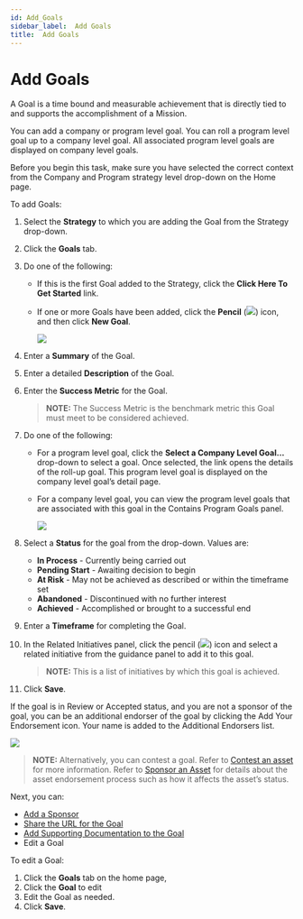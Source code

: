 ```yaml
---
id: Add_Goals
sidebar_label:  Add Goals
title:  Add Goals
---
```


# Add Goals

A Goal is a time bound and measurable achievement that is directly tied
to and supports the accomplishment of a Mission.

You can add a company or program level goal. You can roll a program
level goal up to a company level goal. All associated program level
goals are displayed on company level goals.

Before you begin this task, make sure you have selected the correct
context from the Company and Program strategy level drop-down on the
Home page.

To add Goals:

1.  Select the **Strategy** to which you are adding the Goal from the
    Strategy drop-down.

2.  Click the **Goals** tab.

3.  Do one of the following:
    
      - If this is the first Goal added to the Strategy, click the
        **Click Here To Get Started** link.
    
      - If one or more Goals have been added, click the **Pencil**
        (![](Resources/Images/edit_pencil1.png)) icon, and then click
        **New Goal**.
        
        ![](Resources/Images/NewGoal.png)

4.  Enter a **Summary** of the Goal.

5.  Enter a detailed **Description** of the Goal.

6.  Enter the **Success Metric** for the Goal.
    
    >**NOTE:** The Success Metric is the benchmark metric this Goal must
    meet to be considered achieved.

7.  Do one of the following:
    
      - For a program level goal, click the **Select a Company Level
        Goal...** drop-down to select a goal. Once selected, the link
        opens the details of the roll-up goal. This program level goal
        is displayed on the company level goal’s detail page.
    
      - For a company level goal, you can view the program level goals
        that are associated with this goal in the Contains Program Goals
        panel.
        
        ![](Resources/Images/CompanyLevelGoalwProgramGoal.png)

8.  Select a **Status** for the goal from the drop-down. Values are: 
    
      - **In Process** - Currently being carried out
      - **Pending Start** - Awaiting decision to begin
      - **At Risk** - May not be achieved as described or within the
        timeframe set
      - **Abandoned** - Discontinued with no further interest
      - **Achieved** - Accomplished or brought to a successful end

9.  Enter a **Timeframe** for completing the Goal.

10. In the Related Initiatives panel, click the pencil
    (![](Resources/Images/pencil_icon_related_goals.png)) icon and
    select a related initiative from the guidance panel to add it to
    this goal.
    
    >**NOTE:** This is a list of initiatives by which this goal is
    achieved.

11. Click **Save**.

If the goal is in Review or Accepted status, and you are not a sponsor
of the goal, you can be an additional endorser of the goal by clicking
the Add Your Endorsement icon. Your name is added to the Additional
Endorsers list.

![](Resources/Images/addtional_endorser.png)

>**NOTE:** Alternatively, you can contest a goal. Refer to [Contest an
asset](Contest_an_Asset_Non-sponsors.md) for more information.
Refer to [Sponsor an Asset](Sponsor_an_Asset.md) for details about
the asset endorsement process such as how it affects the asset’s status.

Next, you can:

  - [Add a Sponsor](Add_a_Sponsor_to_an_Asset.md)
  - [Share the URL for the Goal](Share_URLs_for_Assets.md)
  - [Add Supporting Documentation to the
    Goal](Add_Supporting_Doc.md)
  - Edit a Goal

To edit a Goal:

1.  Click the **Goals** tab on the home page,
2.  Click the **Goal** to edit
3.  Edit the Goal as needed.
4.  Click **Save**.
